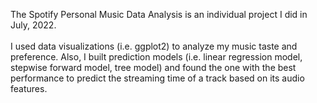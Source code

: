 The Spotify Personal Music Data Analysis is an individual project I did in July, 2022. <br/><br/>
I used data visualizations (i.e. ggplot2) to analyze my music taste and preference. 
Also, I built prediction models (i.e. linear regression model, stepwise forward model, tree model) and found the one with the best performance to predict the streaming time of a track based on its audio features.
